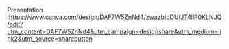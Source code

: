 Presentation :https://www.canva.com/design/DAF7W5ZnNd4/zwazbIpDUfJT4llP0KLNJQ/edit?utm_content=DAF7W5ZnNd4&utm_campaign=designshare&utm_medium=link2&utm_source=sharebutton
